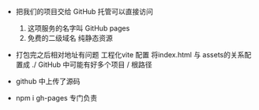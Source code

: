 - 把我们的项目交给 GitHub 托管可以直接访问
    1. 这项服务的名字叫 GitHub pages 
    2. 免费的二级域名 
        纯静态资源 

- 打包完之后相对地址有问题
    工程化vite 配置 将index.html 与 assets的关系配置成 ./
    GitHub 中可能有好多个项目
    / 根路径

- github 中上传了源码

- npm i gh-pages
    专门负责